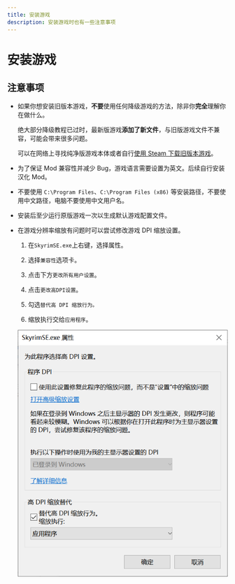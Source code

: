```yaml
---
title: 安装游戏
description: 安装游戏时也有一些注意事项
---
```


# 安装游戏

## 注意事项

- 如果你想安装旧版本游戏，**不要**使用任何降级游戏的方法，除非你**完全**理解你在做什么。

  绝大部分降级教程已过时，最新版游戏**添加了新文件**，与旧版游戏文件不兼容，可能会带来很多问题。

  可以在网络上寻找纯净版游戏本体或者自行[使用 Steam 下载旧版本游戏](/docs/tutorials/preparation/game-version/#最新版可以直接通过-steam-安装那么-1597-版本的游戏如何获得呢)。

- 为了保证 Mod 兼容性并减少 Bug，游戏语言需要设置为英文。后续自行安装汉化 Mod。

- 不要使用 `C:\Program Files`、`C:\Program Files (x86)` 等安装路径，不要使用中文路径，电脑不要使用中文用户名。

- 安装后至少运行原版游戏一次以生成默认游戏配置文件。

- 在游戏分辨率缩放有问题时可以尝试修改游戏 DPI 缩放设置。

  1. 在`SkyrimSE.exe`上右键，选择属性。

  2. 选择`兼容性`选项卡。

  3. 点击下方`更改所有用户设置`。

  4. 点击`更改高DPI设置`。

  5. 勾选`替代高 DPI 缩放行为。`

  6. 缩放执行交给`应用程序`。

  ![000](./imgs/000.png)
